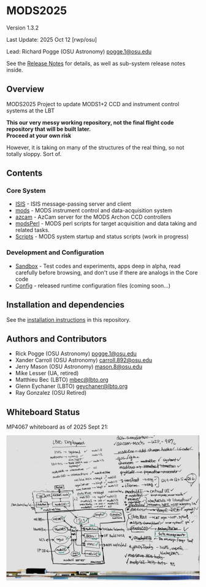 # MODS2025
Version 1.3.2

Last Update: 2025 Oct 12 [rwp/osu]

Lead: Richard Pogge (OSU Astronomy) pogge.1@osu.edu

See the [Release Notes](RELEASES.md) for details, as well as sub-system release notes inside.

## Overview
MODS2025 Project to update MODS1+2 CCD and instrument control systems at the LBT

**This our very messy working repository, not the final flight code repository that will be built later.  
Proceed at your own risk**

However, it is taking on many of the structures of the real thing, so not totally sloppy.  Sort of.

## Contents

### Core System

  * [ISIS](ISIS) - ISIS message-passing server and client
  * [mods](mods) - MODS instrument control and data-acquisition system
  * [azcam](azcam) - AzCam server for the MODS Archon CCD controllers
  * [modsPerl](modsPerl) - MODS perl scripts for target acquisition and data taking and related tasks.
  * [Scripts](Scripts) - MODS system startup and status scripts (work in progress)

### Development and Configuration

  * [Sandbox](Sandbox) - Test codes and experiments, apps deep in alpha, read carefully before browsing, and don't use if there are analogs in the Core code
  * [Config](Config) - released runtime configuration files (coming soon...)

## Installation and dependencies

See the [installation instructions](INSTALL.md) in this repository. 

## Authors and Contributors

- Rick Pogge (OSU Astronomy) pogge.1@osu.edu
- Xander Carroll (OSU Astronomy) carroll.892@osu.edu
- Jerry Mason (OSU Astronomy) mason.8@osu.edu
- Mike Lesser (UA, retired)
- Matthieu Bec (LBTO) mbec@lbto.org
- Glenn Eychaner (LBTO) geychaner@lbto.org
- Ray Gonzalez (OSU Retired)

## Whiteboard Status

MP4067 whiteboard as of 2025 Sept 21:

![MP4067 Whiteboard](MODS_dts_Status_2025Sept21.jpg)
